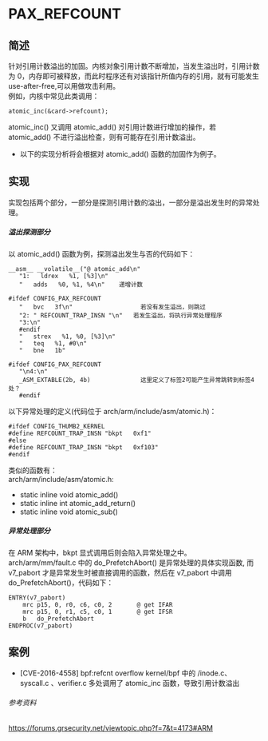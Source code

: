 # PAX_REFCOUNT
## 简述
针对引用计数溢出的加固。内核对象引用计数不断增加，当发生溢出时，引用计数为 0，内存即可被释放，而此时程序还有对该指针所值内存的引用，就有可能发生 use-after-free,可以用做攻击利用。  
例如，内核中常见此类调用：
```
atomic_inc(&card->refcount);
```
atomic_inc() 又调用 atomic_add() 对引用计数进行增加的操作，若 atomic_add() 不进行溢出检查，则有可能存在引用计数溢出。  
* 以下的实现分析将会根据对 atomic_add() 函数的加固作为例子。  

## 实现
实现包括两个部分，一部分是探测引用计数的溢出，一部分是溢出发生时的异常处理。  
##### 溢出探测部分

以 atomic_add() 函数为例，探测溢出发生与否的代码如下：
```
__asm__ __volatile__("@ atomic_add\n"
   "1:   ldrex   %1, [%3]\n"
   "   adds   %0, %1, %4\n"    递增计数

#ifdef CONFIG_PAX_REFCOUNT
   "   bvc   3f\n"                   若没有发生溢出，则跳过
   "2: " REFCOUNT_TRAP_INSN "\n"   若发生溢出，将执行异常处理程序
   "3:\n"
   #endif
   "   strex   %1, %0, [%3]\n"
   "   teq   %1, #0\n"
   "   bne   1b"

#ifdef CONFIG_PAX_REFCOUNT
   "\n4:\n"
   _ASM_EXTABLE(2b, 4b)              这里定义了标签2可能产生异常跳转到标签4处？
   #endif
```

以下异常处理的定义(代码位于 arch/arm/include/asm/atomic.h)：
```
#ifdef CONFIG_THUMB2_KERNEL
#define REFCOUNT_TRAP_INSN "bkpt   0xf1"
#else
#define REFCOUNT_TRAP_INSN "bkpt   0xf103"
#endif
```
类似的函数有：  
arch/arm/include/asm/atomic.h:
- static inline void atomic_add()
- static inline int atomic_add_return()
- static inline void atomic_sub()

##### 异常处理部分
在 ARM 架构中，bkpt 显式调用后则会陷入异常处理之中。
arch/arm/mm/fault.c 中的 do_PrefetchAbort() 是异常处理的具体实现函数, 而 v7_pabort 才是异常发生时被直接调用的函数，然后在 v7_pabort 中调用 do_PrefetchAbort()，代码如下：
```
ENTRY(v7_pabort)
	mrc	p15, 0, r0, c6, c0, 2		@ get IFAR
	mrc	p15, 0, r1, c5, c0, 1		@ get IFSR
	b	do_PrefetchAbort
ENDPROC(v7_pabort)
```
## 案例
- [CVE-2016-4558] bpf:refcnt overflow 
kernel/bpf 中的 /inode.c、syscall.c 、verifier.c 多处调用了 atomic_inc 函数，导致引用计数溢出


###### 参考资料
https://forums.grsecurity.net/viewtopic.php?f=7&t=4173#ARM
